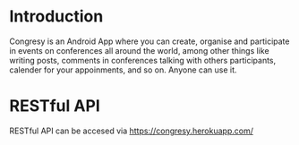 # Introduction
Congresy is an Android App where you can create, organise and participate in events on conferences all around the world, among other things like writing posts, comments in conferences talking with others participants, calender for your appoinments, and so on. Anyone can use it.

# RESTful API
RESTful API can be accesed via https://congresy.herokuapp.com/

